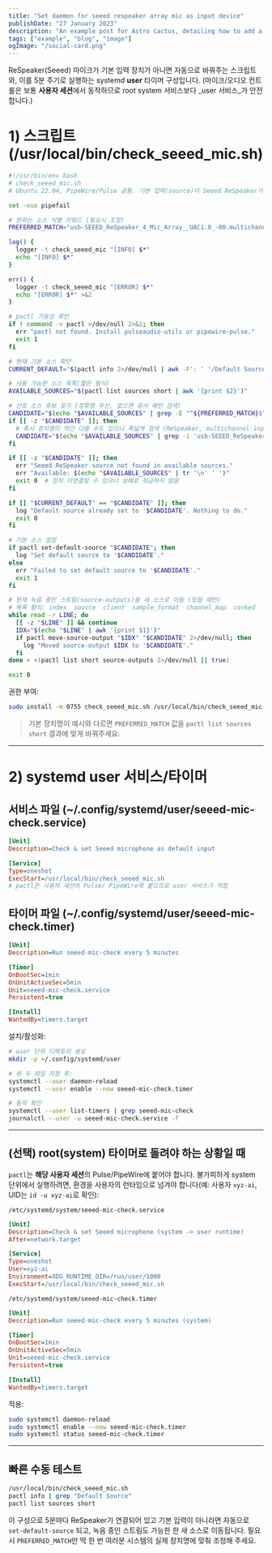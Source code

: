 ```yaml
---
title: "Set daemon for seeed respeaker array mic as input device"
publishDate: "27 January 2023"
description: "An example post for Astro Cactus, detailing how to add a custom social image card in the frontmatter"
tags: ["example", "blog", "image"]
ogImage: "/social-card.png"
---
```


ReSpeaker(Seeed) 마이크가 기본 입력 장치가 아니면 자동으로 바꿔주는 스크립트와, 이를 5분 주기로 실행하는 systemd **user** 타이머 구성입니다. (마이크/오디오 컨트롤은 보통 **사용자 세션**에서 동작하므로 root system 서비스보다 _user 서비스_가 안전합니다.)

# 1) 스크립트 (/usr/local/bin/check_seeed_mic.sh)

```bash
#!/usr/bin/env bash
# check_seeed_mic.sh
# Ubuntu 22.04, PipeWire/Pulse 공통. 기본 입력(source)이 Seeed ReSpeaker가 아니면 자동 설정.

set -euo pipefail

# 원하는 소스 식별 키워드 (필요시 조정)
PREFERRED_MATCH="usb-SEEED_ReSpeaker_4_Mic_Array__UAC1.0_-00.multichannel-input"

log() {
  logger -t check_seeed_mic "[INFO] $*"
  echo "[INFO] $*"
}

err() {
  logger -t check_seeed_mic "[ERROR] $*"
  echo "[ERROR] $*" >&2
}

# pactl 가용성 확인
if ! command -v pactl >/dev/null 2>&1; then
  err "pactl not found. Install pulseaudio-utils or pipewire-pulse."
  exit 1
fi

# 현재 기본 소스 확인
CURRENT_DEFAULT="$(pactl info 2>/dev/null | awk -F': ' '/Default Source:/ {print $2}')"

# 사용 가능한 소스 목록(짧은 형식)
AVAILABLE_SOURCES="$(pactl list sources short | awk '{print $2}')"

# 선호 소스 후보 찾기 (정확명 우선, 없으면 유사 패턴 검색)
CANDIDATE="$(echo "$AVAILABLE_SOURCES" | grep -E "^${PREFERRED_MATCH}$" || true)"
if [[ -z "$CANDIDATE" ]]; then
  # 혹시 장치명이 약간 다를 수도 있으니 폭넓게 검색 (ReSpeaker, multichannel-input 조합)
  CANDIDATE="$(echo "$AVAILABLE_SOURCES" | grep -i 'usb-SEEED_ReSpeaker' | grep -i 'multichannel-input' || true)"
fi

if [[ -z "$CANDIDATE" ]]; then
  err "Seeed ReSpeaker source not found in available sources."
  err "Available: $(echo "$AVAILABLE_SOURCES" | tr '\n' ' ')"
  exit 0  # 장치 미연결일 수 있으니 실패로 취급하지 않음
fi

if [[ "$CURRENT_DEFAULT" == "$CANDIDATE" ]]; then
  log "Default source already set to '$CANDIDATE'. Nothing to do."
  exit 0
fi

# 기본 소스 설정
if pactl set-default-source "$CANDIDATE"; then
  log "Set default source to '$CANDIDATE'."
else
  err "Failed to set default source to '$CANDIDATE'."
  exit 1
fi

# 현재 녹음 중인 스트림(source-outputs)을 새 소스로 이동 (있을 때만)
# 목록 형식: index  source  client  sample_format  channel_map  corked  latency  resample_method  properties
while read -r LINE; do
  [[ -z "$LINE" ]] && continue
  IDX="$(echo "$LINE" | awk '{print $1}')"
  if pactl move-source-output "$IDX" "$CANDIDATE" 2>/dev/null; then
    log "Moved source-output $IDX to '$CANDIDATE'."
  fi
done < <(pactl list short source-outputs 2>/dev/null || true)

exit 0
```

권한 부여:

```bash
sudo install -m 0755 check_seeed_mic.sh /usr/local/bin/check_seeed_mic.sh
```

> 기본 장치명이 예시와 다르면 `PREFERRED_MATCH` 값을 `pactl list sources short` 결과에 맞게 바꿔주세요.

---

# 2) systemd **user** 서비스/타이머

## 서비스 파일 (~/.config/systemd/user/seeed-mic-check.service)

```ini
[Unit]
Description=Check & set Seeed microphone as default input

[Service]
Type=oneshot
ExecStart=/usr/local/bin/check_seeed_mic.sh
# pactl은 사용자 세션의 Pulse/ PipeWire에 붙으므로 user 서비스가 적합
```

## 타이머 파일 (~/.config/systemd/user/seeed-mic-check.timer)

```ini
[Unit]
Description=Run seeed-mic-check every 5 minutes

[Timer]
OnBootSec=1min
OnUnitActiveSec=5min
Unit=seeed-mic-check.service
Persistent=true

[Install]
WantedBy=timers.target
```

설치/활성화:

```bash
# user 단위 디렉토리 생성
mkdir -p ~/.config/systemd/user

# 위 두 파일 저장 후:
systemctl --user daemon-reload
systemctl --user enable --now seeed-mic-check.timer

# 동작 확인
systemctl --user list-timers | grep seeed-mic-check
journalctl --user -u seeed-mic-check.service -f
```

---

## (선택) root(system) 타이머로 돌려야 하는 상황일 때

`pactl`는 **해당 사용자 세션**의 Pulse/PipeWire에 붙어야 합니다. 불가피하게 system 단위에서 실행하려면, 환경을 사용자의 런타임으로 넘겨야 합니다(예: 사용자 `xyz-ai`, UID는 `id -u xyz-ai`로 확인):

`/etc/systemd/system/seeed-mic-check.service`

```ini
[Unit]
Description=Check & set Seeed microphone (system -> user runtime)
After=network.target

[Service]
Type=oneshot
User=xyz-ai
Environment=XDG_RUNTIME_DIR=/run/user/1000
ExecStart=/usr/local/bin/check_seeed_mic.sh
```

`/etc/systemd/system/seeed-mic-check.timer`

```ini
[Unit]
Description=Run seeed-mic-check every 5 minutes (system)

[Timer]
OnBootSec=1min
OnUnitActiveSec=5min
Unit=seeed-mic-check.service
Persistent=true

[Install]
WantedBy=timers.target
```

적용:

```bash
sudo systemctl daemon-reload
sudo systemctl enable --now seeed-mic-check.timer
sudo systemctl status seeed-mic-check.timer
```

---

## 빠른 수동 테스트

```bash
/usr/local/bin/check_seeed_mic.sh
pactl info | grep "Default Source"
pactl list sources short
```

이 구성으로 5분마다 ReSpeaker가 연결되어 있고 기본 입력이 아니라면 자동으로 `set-default-source` 되고, 녹음 중인 스트림도 가능한 한 새 소스로 이동됩니다. 필요 시 `PREFERRED_MATCH`만 딱 한 번 여러분 시스템의 실제 장치명에 맞춰 조정해 주세요.
